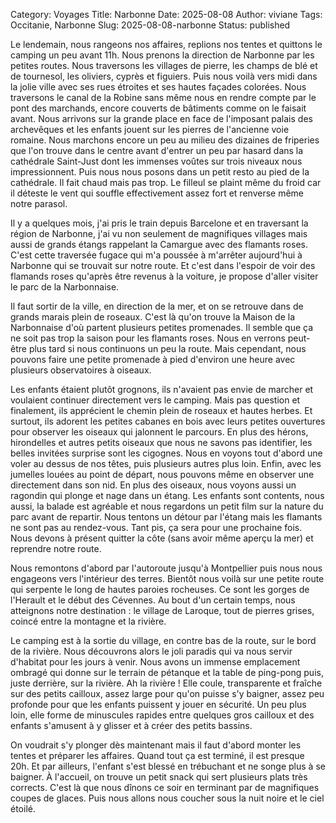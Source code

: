 Category: Voyages
Title: Narbonne
Date: 2025-08-08
Author: viviane
Tags: Occitanie, Narbonne
Slug: 2025-08-08-narbonne
Status: published

Le lendemain, nous rangeons nos affaires, replions nos tentes et quittons le camping un peu avant 11h. Nous prenons la direction de Narbonne par les petites routes. Nous traversons les villages de pierre, les champs de blé et de tournesol, les oliviers, cyprès et figuiers. Puis nous voilà vers midi dans la jolie ville avec ses rues étroites et ses hautes façades colorées. Nous traversons le canal de la Robine sans même nous en rendre compte par le pont des marchands, encore couverts de bâtiments comme on le faisait avant. Nous arrivons sur la grande place en face de l'imposant palais des archevêques et les enfants jouent sur les pierres de l'ancienne voie romaine. Nous marchons encore un peu au milieu des dizaines de friperies que l'on trouve dans le centre avant d'entrer un peu par hasard dans la cathédrale Saint-Just dont les immenses voûtes sur trois niveaux nous impressionnent. Puis nous nous posons dans un petit resto au pied de la cathédrale. Il fait chaud mais pas trop. Le filleul se plaint même du froid car il déteste le vent qui souffle effectivement assez fort et renverse même notre parasol.

Il y a quelques mois, j'ai pris le train depuis Barcelone et en traversant la région de Narbonne, j'ai vu non seulement de magnifiques villages mais aussi de grands étangs rappelant la Camargue avec des flamants roses. C'est cette traversée fugace qui m'a poussée à m'arrêter aujourd'hui à Narbonne qui se trouvait sur notre route. Et c'est dans l'espoir de voir des flamands roses qu'après être revenus à la voiture, je propose d'aller visiter le parc de la Narbonnaise.

Il faut sortir de la ville, en direction de la mer, et on se retrouve dans de grands marais plein de roseaux. C'est là qu'on trouve la Maison de la Narbonnaise d'où partent plusieurs petites promenades. Il semble que ça ne soit pas trop la saison pour les flamants roses. Nous en verrons peut-être plus tard si nous continuons un peu la route. Mais cependant, nous pouvons faire une petite promenade à pied d'environ une heure avec plusieurs observatoires à oiseaux.

Les enfants étaient plutôt grognons, ils n'avaient pas envie de marcher et voulaient continuer directement vers le camping. Mais pas question et finalement, ils apprécient le chemin plein de roseaux et hautes herbes. Et surtout, ils adorent les petites cabanes en bois avec leurs petites ouvertures pour observer les oiseaux qui jalonnent le parcours. En plus des hérons, hirondelles et autres petits oiseaux que nous ne savons pas identifier, les belles invitées surprise sont les cigognes. Nous en voyons tout d'abord une voler au dessus de nos têtes, puis plusieurs autres plus loin. Enfin, avec les jumelles louées au point de départ, nous pouvons même en observer une directement dans son nid. En plus des oiseaux, nous voyons aussi un ragondin qui plonge et nage dans un étang. Les enfants sont contents, nous aussi, la balade est agréable et nous regardons un petit film sur la nature du parc avant de repartir. Nous tentons un détour par l'étang mais les flamants ne sont pas au rendez-vous. Tant pis, ça sera pour une prochaine fois. Nous devons à présent quitter la côte (sans avoir même aperçu la mer) et reprendre notre route.

Nous remontons d'abord par l'autoroute jusqu'à Montpellier puis nous nous engageons vers l'intérieur des terres. Bientôt nous voilà sur une petite route qui serpente le long de hautes paroies rocheuses. Ce sont les gorges de l'Herault et le début des Cévennes. Au bout d'un certain temps, nous atteignons notre destination : le village de Laroque, tout de pierres grises, coincé entre la montagne et la rivière.

Le camping est à la sortie du village, en contre bas de la route, sur le bord de la rivière. Nous découvrons alors le joli paradis qui va nous servir d'habitat pour les jours à venir. Nous avons un immense emplacement ombragé qui donne sur le terrain de pétanque et la table de ping-pong puis, juste derrière, sur la rivière. Ah la rivière ! Elle coule, transparente et fraîche sur des petits cailloux, assez large pour qu'on puisse s'y baigner, assez peu profonde pour que les enfants puissent y jouer en sécurité. Un peu plus loin, elle forme de minuscules rapides entre quelques gros cailloux et des enfants s'amusent à y glisser et à créer des petits bassins.

On voudrait s'y plonger dès maintenant mais il faut d'abord monter les tentes et préparer les affaires. Quand tout ça est terminé, il est presque 20h. Et par ailleurs, l'enfant s'est blessé en trébuchant et ne songe plus à se baigner. À l'accueil, on trouve un petit snack qui sert plusieurs plats très corrects. C'est là que nous dînons ce soir en terminant par de magnifiques coupes de glaces. Puis nous allons nous coucher sous la nuit noire et le ciel étoilé.
